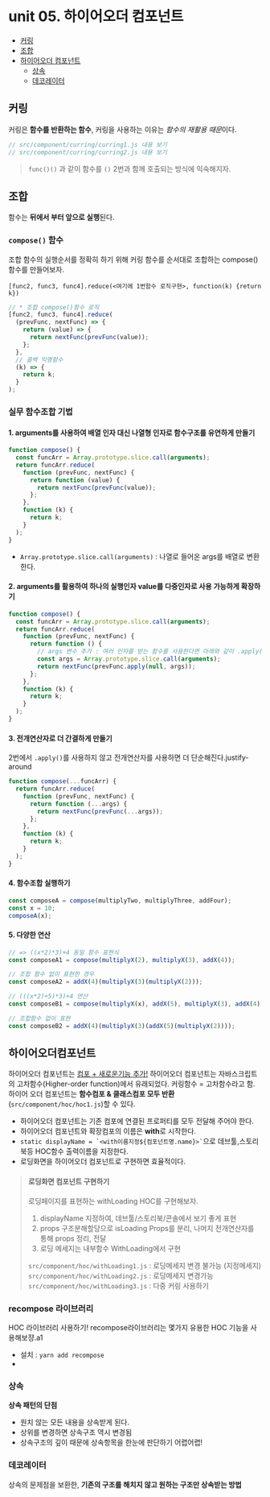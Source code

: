 # unit 05. 하이어오더 컴포넌트

- [커링](##커링)
- [조합](##조합)
- [하이어오더 컴포넌트](##하이어오더컴포넌트)
  - [상속](##상속)
  - [데코레이터](##데코레이터)

## 커링

커링은 **함수를 반환하는 함수**, 커링을 사용하는 이유는 *함수의 재활용 때문*이다.

```js
// src/component/curring/curring1.js 내용 보기
// src/component/curring/curring2.js 내용 보기
```

> `func()()` 과 같이 함수를 `()` 2번과 함께 호출되는 방식에 익숙해지자.

## 조합

함수는 **뒤에서 부터 앞으로 실행**된다.

### `compose()` 함수

조합 함수의 실행순서를 정확히 하기 위해 커링 함수를 순서대로 조합하는 compose() 함수를 만들어보자.

`[func2, func3, func4].reduce(<여기에 1번함수 로직구현>, function(k) {return k})`

```js
// * 조합 compose()함수 로직
[func2, func3, func4].reduce(
  (prevFunc, nextFunc) => {
    return (value) => {
      return nextFunc(prevFunc(value));
    };
  },
  // 콜백 익명함수
  (k) => {
    return k;
  }
);
```

### 실무 함수조합 기법

#### 1. arguments를 사용하여 배열 인자 대신 나열형 인자로 함수구조를 유연하게 만들기

```js
function compose() {
  const funcArr = Array.prototype.slice.call(arguments);
  return funcArr.reduce(
    function (prevFunc, nextFunc) {
      return function (value) {
        return nextFunc(prevFunc(value));
      };
    },
    function (k) {
      return k;
    }
  );
}
```

- `Array.prototype.slice.call(arguments)` : 나열로 들어온 args를 배열로 변환한다.

#### 2. arguments를 활용하여 하나의 실행인자 value를 다중인자로 사용 가능하게 확장하기

```js
function compose() {
  const funcArr = Array.prototype.slice.call(arguments);
  return funcArr.reduce(
    function (prevFunc, nextFunc) {
      return function () {
        // args 변수 추가 : 여러 인자를 받는 함수를 사용한다면 아래와 같이 .apply()를 사용한다.
        const args = Array.prototype.slice.call(arguments);
        return nextFunc(prevFunc.apply(null, args));
      };
    },
    function (k) {
      return k;
    }
  );
}
```

#### 3. 전개연산자로 더 간결하게 만들기

2번에서 `.apply()`를 사용하지 않고 전개연산자를 사용하면 더 단순해진다.justify-around

```js
function compose(...funcArr) {
  return funcArr.reduce(
    function (prevFunc, nextFunc) {
      return function (...args) {
        return nextFunc(prevFunc(...args));
      };
    },
    function (k) {
      return k;
    }
  );
}
```

#### 4. 함수조합 실행하기

```js
const composeA = compose(multiplyTwo, multiplyThree, addFour);
const x = 10;
composeA(x);
```

#### 5. 다양한 연산

```js
// => ((x*2)*3)+4 동일 함수 표현식
const composeA1 = compose(multiplyX(2), multiplyX(3), addX(4));

// 조합 함수 없이 표현한 경우
const composeA2 = addX(4)(multiplyX(3)(multiplyX(2)));

// (((x*2)+5)*3)+4 연산
const composeB1 = compose(multiplyX(x), addX(5), multiplyX(3), addX(4));

// 조합함수 없이 표현
const composeB2 = addX(4)(multiplyX(3)(addX(5)(multiplyX(2))));
```

## 하이어오더컴포넌트

하이어오더 컴포넌트는 <u>컴포 + 새로운기능 추가!</u> 하이어오더 컴포넌트는 자바스크립트의 고차함수(Higher-order function)에서 유래되었다. 커링함수 = 고차함수라고 함. 하이어 오더 컴포넌트는 **함수컴포 & 클래스컴포 모두 반환**(`src/component/hoc/hoc1.js`)할 수 있다.

- 하이어오더 컴포넌트는 기존 컴포에 연결된 프로퍼티를 모두 전달해 주어야 한다.
- 하이어오더 컴포넌트와 확장컴포의 이름은 **with**로 시작한다.
- `` static displayName = `<with이름지정${컴포넌트명.name}>` ``으로 데브툴,스토리북등 HOC함수 출력이름을 지정한다.
- 로딩화면을 하이어오더 컴포넌트로 구현하면 효율적이다.

> #### 로딩화면 컴포넌트 구현하기
>
> 로딩페이지를 표현하는 withLoading HOC를 구현해보자.
>
> 1. displayName 지정하여, 데브툴/스토리북/콘솔에서 보기 좋게 표현
> 2. props 구조분해할당으로 isLoading Props를 분리, 나머지 전개연산자를 통해 props 정리, 전달
> 3. 로딩 메세지는 내부함수 WithLoading에서 구현
>
> `src/component/hoc/withLoading1.js` : 로딩메세지 변경 불가능 (지정메세지)
> `src/component/hoc/withLoading2.js` : 로딩메세지 변경가능
> `src/component/hoc/withLoading3.js` : 다중 커링 사용하기

### recompose 라이브러리

HOC 라이브러리 사용하기! recompose라이브러리는 몇가지 유용한 HOC 기능을 사용해보쟝.a1

- 설치 : `yarn add recompose`
-

### 상속

**상속 패턴의 단점**

- 원치 않는 모든 내용을 상속받게 된다.
- 상위를 변경하면 상속구조 역시 변경됨
- 상속구조의 깊이 때문에 상속항목을 한눈에 판단하기 어렵어렵!

### 데코레이터

상속의 문제점을 보환한, **기존의 구조를 해치지 않고 원하는 구조만 상속받는 방법**
